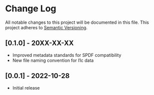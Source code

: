 # Change Log
All notable changes to this project will be documented in this file.
This project adheres to [Semantic Versioning](https://semver.org/).

## [0.1.0] - 20XX-XX-XX
* Improved metadata standards for SPDF compatibility
* New file naming convention for l1c data

## [0.0.1] - 2022-10-28
* Initial release
